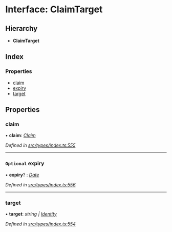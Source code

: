 # Interface: ClaimTarget

## Hierarchy

* **ClaimTarget**

## Index

### Properties

* [claim](claimtarget.md#claim)
* [expiry](claimtarget.md#optional-expiry)
* [target](claimtarget.md#target)

## Properties

###  claim

• **claim**: *[Claim](../globals.md#claim)*

*Defined in [src/types/index.ts:555](https://github.com/PolymathNetwork/polymesh-sdk/blob/bf2b7a12/src/types/index.ts#L555)*

___

### `Optional` expiry

• **expiry**? : *[Date](../enums/transactionargumenttype.md#date)*

*Defined in [src/types/index.ts:556](https://github.com/PolymathNetwork/polymesh-sdk/blob/bf2b7a12/src/types/index.ts#L556)*

___

###  target

• **target**: *string | [Identity](../classes/identity.md)*

*Defined in [src/types/index.ts:554](https://github.com/PolymathNetwork/polymesh-sdk/blob/bf2b7a12/src/types/index.ts#L554)*
